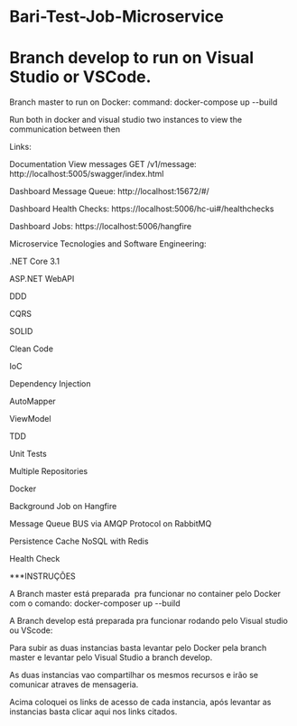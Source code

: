 # Bari-Test-Job-Microservice

Branch develop to run on Visual Studio or VSCode.
===================================================================
Branch master to run on Docker: command: docker-compose up --build

Run both in docker and visual studio two instances to view the communication between then

Links:

Documentation View messages GET /v1/message: http://localhost:5005/swagger/index.html

Dashboard Message Queue: http://localhost:15672/#/

Dashboard Health Checks: https://localhost:5006/hc-ui#/healthchecks

Dashboard Jobs: https://localhost:5006/hangfire

Microservice Tecnologies and Software Engineering:

.NET Core 3.1

ASP.NET WebAPI

DDD 

CQRS

SOLID

Clean Code

IoC

Dependency Injection

AutoMapper

ViewModel

TDD

Unit Tests

Multiple Repositories

Docker


Background Job on Hangfire

Message Queue BUS via AMQP Protocol on RabbitMQ 

Persistence Cache NoSQL with Redis

Health Check 


***INSTRUÇÕES

A Branch master está preparada  pra funcionar no container pelo Docker com o comando: docker-composer up --build

A Branch develop está preparada pra funcionar rodando pelo Visual studio ou VScode: 

Para subir as duas instancias basta levantar pelo Docker pela branch master e levantar pelo Visual Studio a branch develop.

As duas instancias vao compartilhar os mesmos recursos e irão se comunicar atraves de mensageria.

Acima coloquei os links de acesso de cada instancia, após levantar as instancias basta clicar aqui nos links citados.


